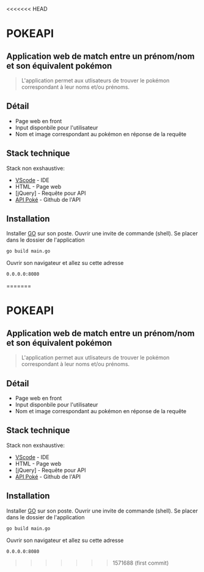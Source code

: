 <<<<<<< HEAD
# POKEAPI

## Application web de match entre un prénom/nom et son équivalent pokémon

> L'application permet aux utlisateurs de trouver le pokémon correspondant à leur noms et/ou prénoms.

## Détail
  - Page web en front
  - Input disponbile pour l'utilisateur
  - Nom et image correspondant au pokémon en réponse de la requête
  
## Stack technique

Stack non exshaustive:

- [VScode](https://code.visualstudio.com/) - IDE
- HTML - Page web
- [jQuery] - Requête pour API
- [API Poké](https://github.com/PokeAPI/pokeapi) - Github de l'API

## Installation

Installer [GO](https://go.dev/) sur son poste.
Ouvrir une invite de commande (shell). 
Se placer dans le dossier de l'application
```sh
go build main.go
```
Ouvrir son navigateur et allez su cette adresse
```sh
0.0.0.0:8080
```


=======
# POKEAPI

## Application web de match entre un prénom/nom et son équivalent pokémon

> L'application permet aux utlisateurs de trouver le pokémon correspondant à leur noms et/ou prénoms.

## Détail
  - Page web en front
  - Input disponbile pour l'utilisateur
  - Nom et image correspondant au pokémon en réponse de la requête
  
## Stack technique

Stack non exshaustive:

- [VScode](https://code.visualstudio.com/) - IDE
- HTML - Page web
- [jQuery] - Requête pour API
- [API Poké](https://github.com/PokeAPI/pokeapi) - Github de l'API

## Installation

Installer [GO](https://go.dev/) sur son poste.
Ouvrir une invite de commande (shell). 
Se placer dans le dossier de l'application
```sh
go build main.go
```
Ouvrir son navigateur et allez su cette adresse
```sh
0.0.0.0:8080
```


>>>>>>> 1571688 (first commit)
